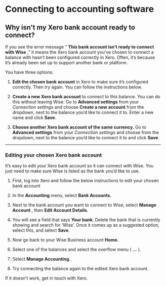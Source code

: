 # Connecting to accounting software  
## Why isn't my Xero bank account ready to connect?  
If you see the error message “ **This bank account isn’t ready to connect with Wise** ,” it means the Xero bank account you’ve chosen to connect a balance with hasn’t been configured correctly in Xero. Often, it’s because it’s already been set up to support another bank or platform. 

You have three options:

  1.  **Edit the chosen bank account** in Xero to make sure it’s configured correctly. Then try again. You can follow the instructions below.

  2.  **Create a new Xero bank account** to connect to this balance. You can do this without leaving Wise. Go to **Advanced settings** from your _Connection settings_ and choose **Create a new account** from the dropdown, next to the balance you’d like to connect it to. Enter a new name and click **Save**.

  3.  **Choose another Xero bank account of the same currency.** Go to **Advanced settings** from your _Connection settings_ and choose from the dropdown, next to the balance you’d like to connect it to and click **Save**.




* * *

### Editing your chosen Xero bank account

It’s easy to edit your Xero bank account so it can connect with Wise. You just need to make sure Wise is listed as the bank you’d like to use. 

  1. First, log into Xero and follow the below instructions to edit your chosen bank account

  2. In the **Accounting** menu, select **Bank Accounts.**

  3. Next to the bank account you want to connect to Wise, select **Manage Account** , then **Edit Account Details.**

  4. You will see a field that says **Your bank**. Delete the bank that is currently showing and search for ‘Wise’. Once it comes up as a suggested option, select this, and select **Save**.

  5. Now go back to your Wise Business account **Home.**

  6. Select one of the balances and select the overflow menu ( **...** ).

  7. Select **Manage Accounting.**

  8. Try connecting the balance again to the edited Xero bank account.




If it doesn’t work, get in touch with Xero.